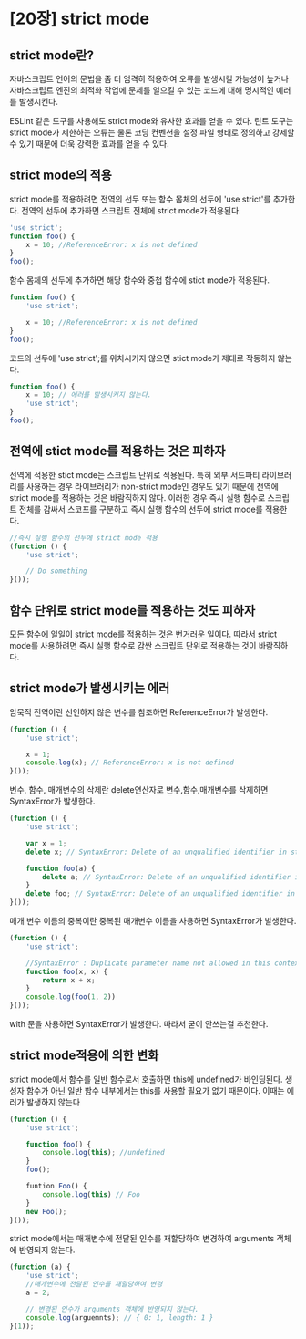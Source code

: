# [20장] strict mode

## strict mode란?
자바스크립트 언어의 문법을 좀 더 엄격히 적용하여 오류를 발생시킬 가능성이 높거나 
자바스크립트 엔진의 최적화 작업에 문제를 일으킬 수 있는 코드에 대해 명시적인 에러를 발생시킨다.

ESLint 같은 도구를 사용해도 strict mode와 유사한 효과를 얻을 수 있다.
린트 도구는 strict mode가 제한하는 오류는 물론 코딩 컨벤션을 설정 파일 형태로 정의하고 강제할 수 있기 때문에 더욱 강력한 효과를 얻을 수 있다.

## strict mode의 적용
strict mode를 적용하려면 전역의 선두 또는 함수 몸체의 선두에 'use strict'를 추가한다.
전역의 선두에 추가하면 스크립트 전체에 strict mode가 적용된다.
```jsx
'use strict';
function foo() {
    x = 10; //ReferenceError: x is not defined
}
foo();
```

함수 몸체의 선두에 추가하면 해당 함수와 중첩 함수에 stict mode가 적용된다.
```jsx
function foo() {
    'use strict';

    x = 10; //ReferenceError: x is not defined
}
foo();
```

코드의 선두에 'use strict';를 위치시키지 않으면 stict mode가 제대로 작동하지 않는다.
```jsx
function foo() {
    x = 10; // 에러를 발생시키지 않는다.
    'use strict';
}
foo();
```

## 전역에 stict mode를 적용하는 것은 피하자
전역에 적용한 stict mode는 스크립트 단위로 적용된다.
특히 외부 서드파티 라이브러리를 사용하는 경우 라이브러리가 non-strict mode인 경우도 있기 때문에 전역에 strict mode를 적용하는 것은 바람직하지 않다.
이러한 경우 즉시 실행 함수로 스크립트 전체를 감싸서 스코프를 구분하고 즉시 실행 함수의 선두에 strict mode를 적용한다.
```jsx
//즉시 실행 함수의 선두에 strict mode 적용
(function () {
    'use strict';

    // Do something
}());
```

## 함수 단위로 strict mode를 적용하는 것도 피하자
모든 함수에 일일이 strict mode를 적용하는 것은 번거러운 일이다.
따라서 strict mode를 사용하려면 즉시 실행 함수로 감싼 스크립트 단위로 적용하는 것이 바람직하다.

## strict mode가 발생시키는 에러

암묵적 전역이란 선언하지 않은 변수를 참조하면 ReferenceError가 발생한다.
```jsx
(function () {
    'use strict';

    x = 1;
    console.log(x); // ReferenceError: x is not defined
}());
```
변수, 함수, 매개변수의 삭제란 delete연산자로 변수,함수,매개변수를 삭제하면 SyntaxError가 발생한다.
```jsx 
(function () {
    'use strict';

    var x = 1;
    delete x; // SyntaxError: Delete of an unqualified identifier in strict mode

    function foo(a) {
        delete a; // SyntaxError: Delete of an unqualified identifier in strict mode
    }
    delete foo; // SyntaxError: Delete of an unqualified identifier in strict mode
}());
```

매개 변수 이름의 중복이란 중복된 매개변수 이름을 사용하면 SyntaxError가 발생한다.
```jsx
(function () {
    'use strict';

    //SyntaxError : Duplicate parameter name not allowed in this context
    function foo(x, x) {
        return x + x;
    }
    console.log(foo(1, 2))
}());
```
with 문을 사용하면 SyntaxError가 발생한다. 따라서 굳이 안쓰는걸 추천한다.

## strict mode적용에 의한 변화
strict mode에서 함수를 일반 함수로서 호출하면 this에 undefined가 바인딩된다.
생성자 함수가 아닌 일반 함수 내부에서는 this를 사용할 필요가 없기 때문이다. 
이때는 에러가 발생하지 않는다
```jsx
(function () {
    'use strict';

    function foo() {
        console.log(this); //undefined
    }
    foo();

    funtion Foo() {
        console.log(this) // Foo
    }
    new Foo();
}());
```
strict mode에서는 매개변수에 전달된 인수를 재할당하여 변경하여 arguments 객체에 반영되지 않는다.
```jsx
(function (a) {
    'use strict';
    //매개변수에 전달된 인수를 재할당하여 변경
    a = 2;

    // 변경된 인수가 arguments 객체에 반영되지 않는다.
    console.log(arguemnts); // { 0: 1, length: 1 }
}(1));
```



